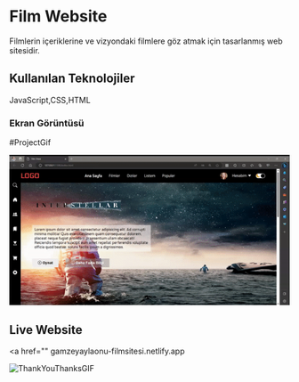 ﻿<h1> Film Website </h1>

Filmlerin içeriklerine ve vizyondaki filmlere göz atmak için tasarlanmış web sitesidir.

<h2>Kullanılan Teknolojiler</h2>

JavaScript,CSS,HTML

<h3> Ekran Görüntüsü </h3>

#ProjectGif

![](ezgif.com-video-to-gif.gif)

<h2> Live Website </h2>

<a href="" gamzeyaylaonu-filmsitesi.netlify.app </a>

![ThankYouThanksGIF](https://github.com/gamzeyaylaonu/Film-Website/assets/135466558/73a81143-d16f-45a3-95fd-9327ef50461b)
